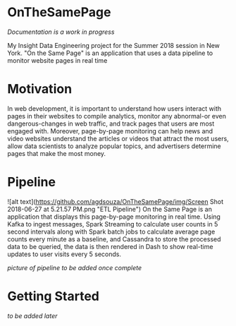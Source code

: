 # OnTheSamePage
*Documentation is a work in progress*

My Insight Data Engineering project for the Summer 2018 session in New York. "On the Same Page" is an application that uses a data pipeline to monitor website pages in real time

# Motivation
In web development, it is important to understand how users interact with pages in their websites to compile analytics, monitor any abnormal-or even dangerous-changes in web traffic, and track pages that users are most engaged with. Moreover, page-by-page monitoring can help news and video websites understand the articles or videos that attract the most users, allow data scientists to analyze popular topics, and advertisers determine pages that make the most money.

# Pipeline
![alt text](https://github.com/agdsouza/OnTheSamePage/img/Screen Shot 2018-06-27 at 5.21.57 PM.png "ETL Pipeline")
On the Same Page is an application that displays this page-by-page monitoring in real time. Using Kafka to ingest messages, Spark Streaming to calculate user counts in 5 second intervals along with Spark batch jobs to calculate average page counts every minute as a baseline, and Cassandra to store the processed data to be queried, the data is then rendered in Dash to show real-time updates to user visits every 5 seconds.

*picture of pipeline to be added once complete*

# Getting Started
*to be added later*
